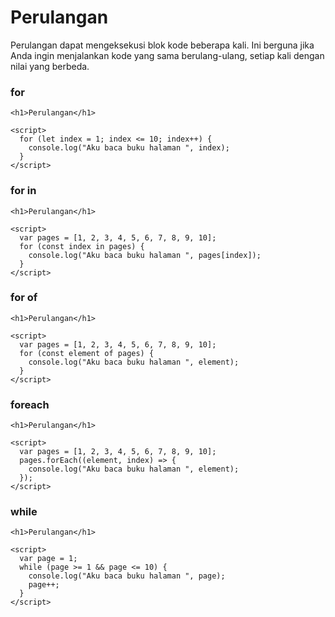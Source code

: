 # Perulangan

Perulangan dapat mengeksekusi blok kode beberapa kali. Ini berguna jika Anda ingin menjalankan kode yang sama berulang-ulang, setiap kali dengan nilai yang berbeda.

### for

```markup
<h1>Perulangan</h1>

<script>
  for (let index = 1; index <= 10; index++) {
    console.log("Aku baca buku halaman ", index);
  }
</script>
```

### for in

```markup
<h1>Perulangan</h1>

<script>
  var pages = [1, 2, 3, 4, 5, 6, 7, 8, 9, 10];
  for (const index in pages) {
    console.log("Aku baca buku halaman ", pages[index]);
  }
</script>
```

### for of

```markup
<h1>Perulangan</h1>

<script>
  var pages = [1, 2, 3, 4, 5, 6, 7, 8, 9, 10];
  for (const element of pages) {
    console.log("Aku baca buku halaman ", element);
  }
</script>
```

### foreach

```markup
<h1>Perulangan</h1>

<script>
  var pages = [1, 2, 3, 4, 5, 6, 7, 8, 9, 10];
  pages.forEach((element, index) => {
    console.log("Aku baca buku halaman ", element);
  });
</script>
```

### while

```markup
<h1>Perulangan</h1>

<script>
  var page = 1;
  while (page >= 1 && page <= 10) {
    console.log("Aku baca buku halaman ", page);
    page++;
  }
</script>
```

